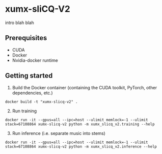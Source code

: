 # xumx-sliCQ-V2

intro blah blah

## Prerequisites

* CUDA
* Docker
* Nvidia-docker runtime

## Getting started

1. Build the Docker container (containing the CUDA toolkit, PyTorch, other dependencies, etc.)

```
docker build -t "xumx-slicq-v2" .
```

2. Run training

```
docker run -it --gpus=all --ipc=host --ulimit memlock=-1 --ulimit stack=67108864 xumx-slicq-v2 python -m xumx_slicq_v2.training --help
```

3. Run inference (i.e. separate music into stems)

```
docker run -it --gpus=all --ipc=host --ulimit memlock=-1 --ulimit stack=67108864 xumx-slicq-v2 python -m xumx_slicq_v2.inference --help
```
